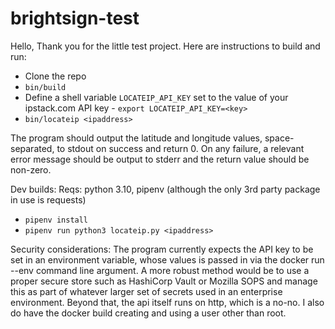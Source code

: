 # brightsign-test

Hello,
Thank you for the little test project.  Here are instructions to build and run:

- Clone the repo
- `bin/build`
- Define a shell variable `LOCATEIP_API_KEY` set to the value of your ipstack.com API key - `export LOCATEIP_API_KEY=<key>`
- `bin/locateip <ipaddress>`

The program should output the latitude and longitude values, space-separated, to stdout on success and return 0.  On any failure, a relevant error message should be output to stderr and the return value should be non-zero.

Dev builds:
Reqs: python 3.10, pipenv (although the only 3rd party package in use is requests)
- `pipenv install`
- `pipenv run python3 locateip.py <ipaddress>`

Security considerations:
The program currently expects the API key to be set in an environment variable, whose values is passed in via the docker run --env command line argument.  A more robust method would be to use a proper secure store such as HashiCorp Vault or Mozilla SOPS and manage this as part of whatever larger set of secrets used in an enterprise environment.  Beyond that, the api itself runs on http, which is a no-no.  I also do have the docker build creating and using a user other than root.
